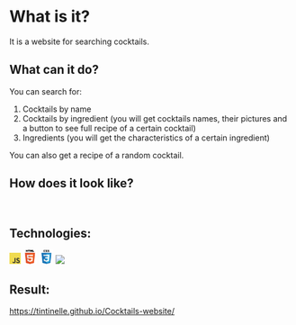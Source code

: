 # What is it?

It is a website for searching cocktails.

## What can it do?

You can search for:

1. Cocktails by name
2. Cocktails by ingredient (you will get cocktails names, their pictures and a button to see full recipe of a certain cocktail)
3. Ingredients (you will get the characteristics of a certain ingredient)

You can also get a recipe of a random cocktail.

## How does it look like? 

<img width="700" alt="" src="https://user-images.githubusercontent.com/104452692/199520951-aaabde63-dc8a-4a6e-a10d-fd7564247658.png">

## Technologies:

<code><img height="20" src="https://raw.githubusercontent.com/github/explore/80688e429a7d4ef2fca1e82350fe8e3517d3494d/topics/javascript/javascript.png"></code>
<code><img height="25" src="https://raw.githubusercontent.com/github/explore/80688e429a7d4ef2fca1e82350fe8e3517d3494d/topics/html/html.png"></code>
<code><img height="25" src="https://raw.githubusercontent.com/github/explore/80688e429a7d4ef2fca1e82350fe8e3517d3494d/topics/css/css.png"></code>
<code><img height="25" src="https://user-images.githubusercontent.com/104452692/199507007-4358ad84-ffdf-4f30-9881-b44398f0c6db.png"></code>

## Result:
https://tintinelle.github.io/Cocktails-website/
